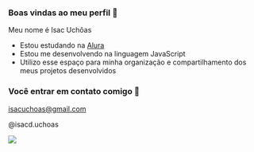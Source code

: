 ### Boas vindas ao meu perfil 🖤

Meu nome é Isac Uchôas

- Estou estudando na [Alura](https://www.alura.com.br)
- Estou me desenvolvendo na linguagem JavaScript
- Utilizo esse espaço para minha organização e compartilhamento dos meus projetos desenvolvidos

### Você entrar em contato comigo 📧

isacuchoas@gmail.com

@isacd.uchoas

![]( https://media1.tenor.com/m/K7WqPQnzSQUAAAAd/teleport-chamber.gif)
